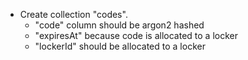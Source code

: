 - Create collection "codes".
  - "code" column should be argon2 hashed
  - "expiresAt" because code is allocated to a locker
  - "lockerId" should be allocated to a locker
